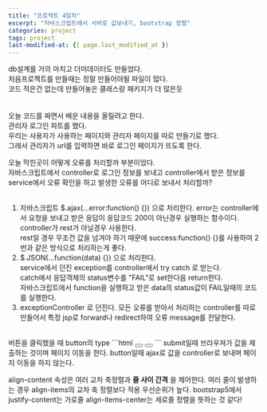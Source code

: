 ```yaml
---
title: "프로젝트 4일차"
excerpt: "자바스크립트에서 서버로 값보내기, bootstrap 정렬"
categories: project
tags: project
last-modified-at: {{ page.last_modified_at }}
---
```


db설계를 거의 마치고 더미데이터도 만들었다.  
처음프로젝트를 만들때는 정말 만들어야될 파일이 많다.  
코드 적은건 없는데 만들어놓은 클래스랑 패키지가 더 많은듯  
<br/>
<br/>
오늘 코드를 짜면서 배운 내용을 올릴려고 한다.  
관리자 로그인 파트를 했다.  
우리는 사용자가 사용하는 페이지와 관리자 페이지를 따로 만들기로 했다.  
그래서 관리자가 url를 입력하면 바로 로그인 페이지가 뜨도록 한다.  

오늘 막힌곳이 어떻게 오류를 처리할까 부분이었다.  
자바스크립트에서 controller로 로그인 정보를 보내고 controller에서 받은 정보를  
service에서 오류 확인을 하고 발생한 오류를 어디로 보내서 처리할까?  
<br/>
1. 자바스크립트 $.ajax(...error:function() {}) 으로 처리한다.
    error는 controller에서 요청을 보내고 받은 응답이 응답코드 200이 아닌경우 실행하는 함수이다.  
    controller가 rest가 아닐경우 사용한다.  
    rest일 경우 무조건 값을 넘겨야 하기 때문에 success:function() {}를 사용하여 2번과 같은 방식으로 처리하는게 좋다.   
2. $.JSON(...function(data) {}) 으로 처리한다.  
    service에서 던진 exception를 controller에서 try catch 로 받는다.  
    catch에서 응답객체의 status변수를 "FAIL"로 set한다음 return한다.    
    자바스크립트에서 function을 실행하고 받은 data의 status값이 FAIL일때의 코드를 실행한다.
3. exceptionController 로 던진다.
    모든 오류를 받아서 처리하는 controller를 따로 만들어서 특정 jsp로 forward나 redirect하여 오류 message를 전달한다.
<br/>
버튼을 클릭했을 때 button의 type  
```html
    <button type="submit"></button>
    <!-- or -->
    <button type="button"></button>
```  
submit일때 브라우져가 값을 제출하는 것이며 페이지 이동을 한다.
button일때 ajax로 값을 controller로 보내며 페이지 이동을 하지 않는다.
  
align-content 속성은 여러 교차 축정렬과 **줄 사이 간격** 을 제어한다.
여러 줄이 발생하는 경우 align-items의 교차 축 정렬보다 적용 우선순위가 높다.
bootstrap5에서  
justify-content는 가로줄
align-items-center는 세로줄 정렬을 뜻하는 것 같다!
<br/>
<br/>
